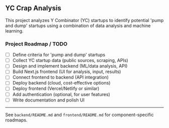 ## YC Crap Analysis

This project analyzes Y Combinator (YC) startups to identify potential 'pump and dump' startups using a combination of data analysis and machine learning.

### Project Roadmap / TODO

- [ ] Define criteria for 'pump and dump' startups
- [ ] Collect YC startup data (public sources, scraping, APIs)
- [ ] Design and implement backend (ML/data analysis, API)
- [ ] Build Next.js frontend (UI for analysis, input, results)
- [ ] Connect frontend to backend (API integration)
- [ ] Deploy backend (cloud, cost-effective options)
- [ ] Deploy frontend (Vercel/Netlify or similar)
- [ ] Add authentication (optional, for user features)
- [ ] Write documentation and polish UI

---

See `backend/README.md` and `frontend/README.md` for component-specific roadmaps.
